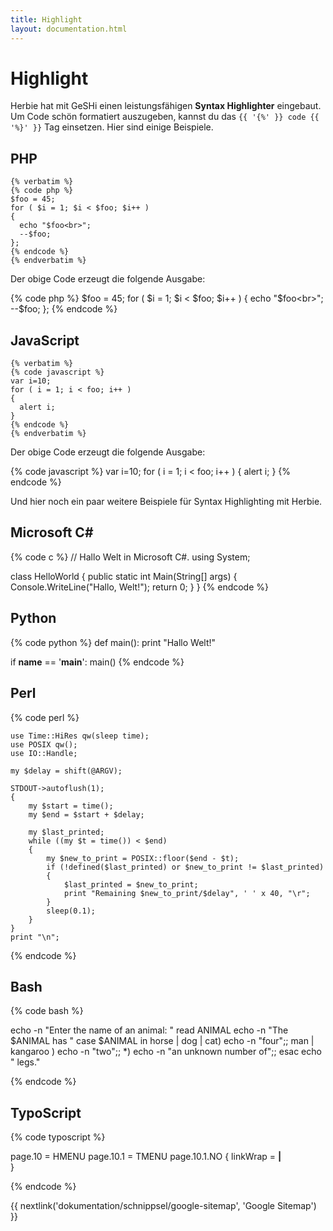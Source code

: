 ```yaml
---
title: Highlight
layout: documentation.html
---
```


# Highlight

Herbie hat mit GeSHi einen leistungsfähigen **Syntax Highlighter** eingebaut. Um
Code schön formatiert auszugeben, kannst du das `{{ '{%' }} code {{ '%}' }}` Tag
einsetzen. Hier sind einige Beispiele.


## PHP

    {% verbatim %}
    {% code php %}
    $foo = 45;
    for ( $i = 1; $i < $foo; $i++ )
    {
      echo "$foo<br>";
      --$foo;
    };
    {% endcode %}
    {% endverbatim %}

Der obige Code erzeugt die folgende Ausgabe:

{% code php %}
$foo = 45;
for ( $i = 1; $i < $foo; $i++ )
{
  echo "$foo<br>";
  --$foo;
};
{% endcode %}


## JavaScript

    {% verbatim %}
    {% code javascript %}
    var i=10;
    for ( i = 1; i < foo; i++ )
    {
      alert i;
    }
    {% endcode %}
    {% endverbatim %}

Der obige Code erzeugt die folgende Ausgabe:

{% code javascript %}
var i=10;
for ( i = 1; i < foo; i++ )
{
  alert i;
}
{% endcode %}


Und hier noch ein paar weitere Beispiele für Syntax Highlighting mit Herbie.


## Microsoft C#


{% code c %}
// Hallo Welt in Microsoft C#.
using System;

class HelloWorld
{
    public static int Main(String[] args)
    {
        Console.WriteLine("Hallo, Welt!");
        return 0;
    }
}
{% endcode %}


## Python

{% code python %}
def main():
    print "Hallo Welt!"

if __name__ == '__main__':
    main()
{% endcode %}


## Perl

{% code perl %}

    use Time::HiRes qw(sleep time);
    use POSIX qw();
    use IO::Handle;

    my $delay = shift(@ARGV);

    STDOUT->autoflush(1);
    {
        my $start = time();
        my $end = $start + $delay;

        my $last_printed;
        while ((my $t = time()) < $end)
        {
            my $new_to_print = POSIX::floor($end - $t);
            if (!defined($last_printed) or $new_to_print != $last_printed)
            {
                $last_printed = $new_to_print;
                print "Remaining $new_to_print/$delay", ' ' x 40, "\r";
            }
            sleep(0.1);
        }
    }
    print "\n";

{% endcode %}


## Bash

{% code bash %}

echo -n "Enter the name of an animal: "
read ANIMAL
echo -n "The $ANIMAL has "
case $ANIMAL in
  horse | dog | cat) echo -n "four";;
  man | kangaroo ) echo -n "two";;
  *) echo -n "an unknown number of";;
esac
echo " legs."

{% endcode %}


## TypoScript

{% code typoscript %}

page.10 = HMENU
page.10.1 = TMENU
page.10.1.NO {
  linkWrap = <B>|</B><BR>
}

{% endcode %}


{{ nextlink('dokumentation/schnippsel/google-sitemap', 'Google Sitemap') }}
